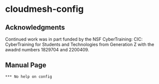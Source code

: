 # cloudmesh-config

## Acknowledgments

Continued work was in part funded by the NSF
CyberTraining: CIC: CyberTraining for Students and Technologies
from Generation Z with the awadrd numbers 1829704 and 2200409.

## Manual Page

<!-- START-MANUAL -->
```
*** No help on config
```
<!-- STOP-MANUAL -->